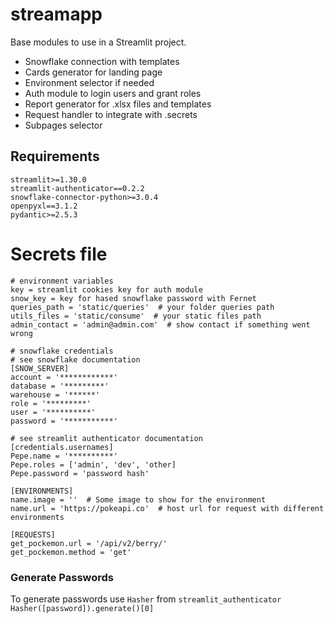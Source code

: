 # streamapp

Base modules to use in a Streamlit project.

- Snowflake connection with templates
- Cards generator for landing page
- Environment selector if needed
- Auth module to login users and grant roles
- Report generator for .xlsx files and templates
- Request handler to integrate with .secrets
- Subpages selector

## Requirements

```
streamlit>=1.30.0
streamlit-authenticator==0.2.2
snowflake-connector-python>=3.0.4
openpyxl==3.1.2
pydantic>=2.5.3
```

# Secrets file
```
# environment variables
key = streamlit cookies key for auth module
snow_key = key for hased snowflake password with Fernet
queries_path = 'static/queries'  # your folder queries path
utils_files = 'static/consume'  # your static files path
admin_contact = 'admin@admin.com'  # show contact if something went wrong 

# snowflake credentials
# see snowflake documentation
[SNOW_SERVER]
account = '************'
database = '*********'
warehouse = '******'
role = '*********'
user = '**********'
password = '***********'

# see streamlit authenticator documentation
[credentials.usernames]
Pepe.name = '**********'
Pepe.roles = ['admin', 'dev', 'other]
Pepe.password = 'password hash' 

[ENVIRONMENTS]
name.image = ''  # Some image to show for the environment
name.url = 'https://pokeapi.co'  # host url for request with different environments  

[REQUESTS]
get_pockemon.url = '/api/v2/berry/'
get_pockemon.method = 'get'
```

### Generate Passwords
To generate passwords use `Hasher` from `streamlit_authenticator`
```Hasher([password]).generate()[0]```